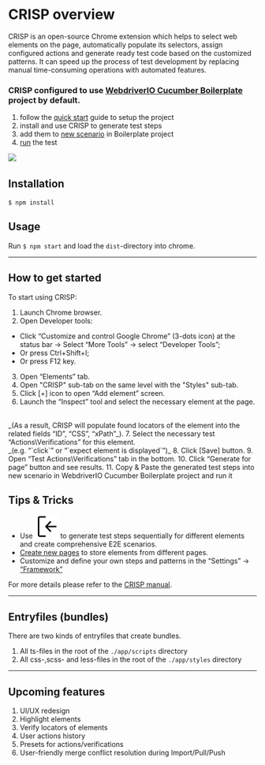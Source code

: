 # CRISP overview

CRISP is an open-source Chrome extension which helps to select web elements on the page, automatically populate its selectors, assign configured actions and generate ready test code based on the customized patterns. It can speed up the process of test development by replacing manual time-consuming operations with automated features.
<br>
### CRISP configured to use [WebdriverIO Cucumber Boilerplate](https://github.com/webdriverio/cucumber-boilerplate#cucumber-boilerplate) project by default.
1. follow the [quick start](https://github.com/webdriverio/cucumber-boilerplate#quick-start) guide to setup the project
1. install and use CRISP to generate test steps
1. add them to [new scenario](https://github.com/webdriverio/cucumber-boilerplate#how-to-write-a-test) in Boilerplate project
1. [run](https://github.com/webdriverio/cucumber-boilerplate#how-to-run-the-test) the test

![](./docs/overview.gif)
## Installation

```
$ npm install
```

## Usage

Run `$ npm start` and load the `dist`-directory into chrome.
_______
## How to get started

To start using CRISP:
1. Launch Chrome browser.
2. Open Developer tools:
- Click “Customize and control Google Chrome” (3-dots icon)  at the status bar -> Select “More Tools” -> select “Developer Tools”;
- Or press Ctrl+Shift+I;
- Or press F12 key.
3. Open “Elements” tab.
4. Open "CRISP" sub-tab on the same level with the "Styles" sub-tab.
5. Click [+] icon to open “Add element” screen.
6. Launch the “Inspect” tool and select the necessary element at the page. 
<br>
_(As a result, CRISP will populate found locators of the element into the related fields “ID”, “CSS”, “xPath”_).
7. Select the necessary test “Actions\Verifications” for this element.
<br>
_(e.g. “`click`” or “`expect element is displayed`”)_
8. Click [Save] button.
9. Open “Test Actions\Verifications” tab in the bottom.
10. Click “Generate for page” button and see results.
11. Copy & Paste the generated test steps into new scenario in WebdriverIO Cucumber Boilerplate project and run it


## Tips & Tricks
- Use ![](./app/images/sign-in.svg) to generate test steps sequentially for different elements and create comprehensive E2E scenarios.
- [Create new pages](./docs/crisp-help.md#saved-pages) to store elements from different pages.
- Customize and define your own steps and patterns in the “Settings” -> [“Framework”](./docs/crisp-help.md#framework)

For more details please refer to the [CRISP manual](./docs/crisp-help.md).
_______

## Entryfiles (bundles)

There are two kinds of entryfiles that create bundles.

1. All ts-files in the root of the `./app/scripts` directory
2. All css-,scss- and less-files in the root of the `./app/styles` directory

_______
## Upcoming features

1. UI/UX redesign
2. Highlight elements
3. Verify locators of elements
4. User actions history
5. Presets for actions/verifications
6. User-friendly merge conflict resolution during Import/Pull/Push